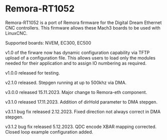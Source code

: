 # Remora-RT1052

Remora-RT1052 is a port of Remora firmware for the Digital Dream Ethernet CNC controllers. This firmware allows these Mach3 boards to be used with LinuxCNC.

Supported boards: NVEM, EC300, EC500

v1.0 of the firware now has dynamic configuration capability via TFTP upload of a configuration file. This allows users to load only the modules needed for their application and to assign IO numbering as required.

v1.0.0 released for testing.

v2.1.0 released. Stepgen running at up to 500khz via DMA.

v3.0.0 released 15.11.2023. Major change to Remora-eth component.

v3.1.0 released 17.11.2023. Addition of dirHold parameter to DMA stepgen.

v3.1.1 bug fix released 2.12.2023. Fixed direction not always correct in DMA stepgen.

v3.1.2 bug fix released 5.12.2023. QDC encode XBAR mapping corrected. Closed loop example configuration added.
